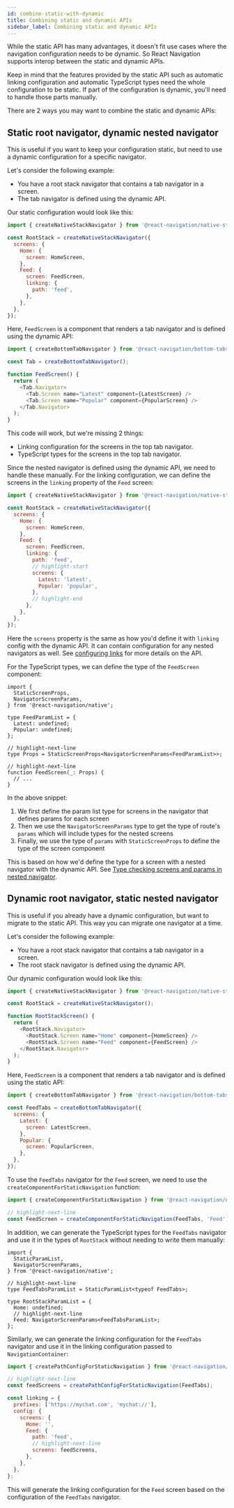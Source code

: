 ```yaml
---
id: combine-static-with-dynamic
title: Combining static and dynamic APIs
sidebar_label: Combining static and dynamic APIs
---
```


While the static API has many advantages, it doesn't fit use cases where the navigation configuration needs to be dynamic. So React Navigation supports interop between the static and dynamic APIs.

Keep in mind that the features provided by the static API such as automatic linking configuration and automatic TypeScript types need the whole configuration to be static. If part of the configuration is dynamic, you'll need to handle those parts manually.

There are 2 ways you may want to combine the static and dynamic APIs:

## Static root navigator, dynamic nested navigator

This is useful if you want to keep your configuration static, but need to use a dynamic configuration for a specific navigator.

Let's consider the following example:

- You have a root stack navigator that contains a tab navigator in a screen.
- The tab navigator is defined using the dynamic API.

Our static configuration would look like this:

```js
import { createNativeStackNavigator } from '@react-navigation/native-stack';

const RootStack = createNativeStackNavigator({
  screens: {
    Home: {
      screen: HomeScreen,
    },
    Feed: {
      screen: FeedScreen,
      linking: {
        path: 'feed',
      },
    },
  },
});
```

Here, `FeedScreen` is a component that renders a tab navigator and is defined using the dynamic API:

```js
import { createBottomTabNavigator } from '@react-navigation/bottom-tabs';

const Tab = createBottomTabNavigator();

function FeedScreen() {
  return (
    <Tab.Navigator>
      <Tab.Screen name="Latest" component={LatestScreen} />
      <Tab.Screen name="Popular" component={PopularScreen} />
    </Tab.Navigator>
  );
}
```

This code will work, but we're missing 2 things:

- Linking configuration for the screens in the top tab navigator.
- TypeScript types for the screens in the top tab navigator.

Since the nested navigator is defined using the dynamic API, we need to handle these manually. For the linking configuration, we can define the screens in the `linking` property of the `Feed` screen:

```js
import { createNativeStackNavigator } from '@react-navigation/native-stack';

const RootStack = createNativeStackNavigator({
  screens: {
    Home: {
      screen: HomeScreen,
    },
    Feed: {
      screen: FeedScreen,
      linking: {
        path: 'feed',
        // highlight-start
        screens: {
          Latest: 'latest',
          Popular: 'popular',
        },
        // highlight-end
      },
    },
  },
});
```

Here the `screens` property is the same as how you'd define it with `linking` config with the dynamic API. It can contain configuration for any nested navigators as well. See [configuring links](configuring-links.md) for more details on the API.

For the TypeScript types, we can define the type of the `FeedScreen` component:

```tsx
import {
  StaticScreenProps,
  NavigatorScreenParams,
} from '@react-navigation/native';

type FeedParamList = {
  Latest: undefined;
  Popular: undefined;
};

// highlight-next-line
type Props = StaticScreenProps<NavigatorScreenParams<FeedParamList>>;

// highlight-next-line
function FeedScreen(_: Props) {
  // ...
}
```

In the above snippet:

1. We first define the param list type for screens in the navigator that defines params for each screen
2. Then we use the `NavigatorScreenParams` type to get the type of route's `params` which will include types for the nested screens
3. Finally, we use the type of `params` with `StaticScreenProps` to define the type of the screen component

This is based on how we'd define the type for a screen with a nested navigator with the dynamic API. See [Type checking screens and params in nested navigator](typescript.md#type-checking-screens-and-params-in-nested-navigator).

## Dynamic root navigator, static nested navigator

This is useful if you already have a dynamic configuration, but want to migrate to the static API. This way you can migrate one navigator at a time.

Let's consider the following example:

- You have a root stack navigator that contains a tab navigator in a screen.
- The root stack navigator is defined using the dynamic API.

Our dynamic configuration would look like this:

```js
import { createNativeStackNavigator } from '@react-navigation/native-stack';

const RootStack = createNativeStackNavigator();

function RootStackScreen() {
  return (
    <RootStack.Navigator>
      <RootStack.Screen name="Home" component={HomeScreen} />
      <RootStack.Screen name="Feed" component={FeedScreen} />
    </RootStack.Navigator>
  );
}
```

Here, `FeedScreen` is a component that renders a tab navigator and is defined using the static API:

```js
import { createBottomTabNavigator } from '@react-navigation/bottom-tabs';

const FeedTabs = createBottomTabNavigator({
  screens: {
    Latest: {
      screen: LatestScreen,
    },
    Popular: {
      screen: PopularScreen,
    },
  },
});
```

To use the `FeedTabs` navigator for the `Feed` screen, we need to use the `createComponentForStaticNavigation` function:

```js
import { createComponentForStaticNavigation } from '@react-navigation/native';

// highlight-next-line
const FeedScreen = createComponentForStaticNavigation(FeedTabs, 'Feed');
```

In addition, we can generate the TypeScript types for the `FeedTabs` navigator and use it in the types of `RootStack` without needing to write them manually:

```tsx
import {
  StaticParamList,
  NavigatorScreenParams,
} from '@react-navigation/native';

// highlight-next-line
type FeedTabsParamList = StaticParamList<typeof FeedTabs>;

type RootStackParamList = {
  Home: undefined;
  // highlight-next-line
  Feed: NavigatorScreenParams<FeedTabsParamList>;
};
```

Similarly, we can generate the linking configuration for the `FeedTabs` navigator and use it in the linking configuration passed to `NavigationContainer`:

```js
import { createPathConfigForStaticNavigation } from '@react-navigation/native';

// highlight-next-line
const feedScreens = createPathConfigForStaticNavigation(FeedTabs);

const linking = {
  prefixes: ['https://mychat.com', 'mychat://'],
  config: {
    screens: {
      Home: '',
      Feed: {
        path: 'feed',
        // highlight-next-line
        screens: feedScreens,
      },
    },
  },
};
```

This will generate the linking configuration for the `Feed` screen based on the configuration of the `FeedTabs` navigator.

